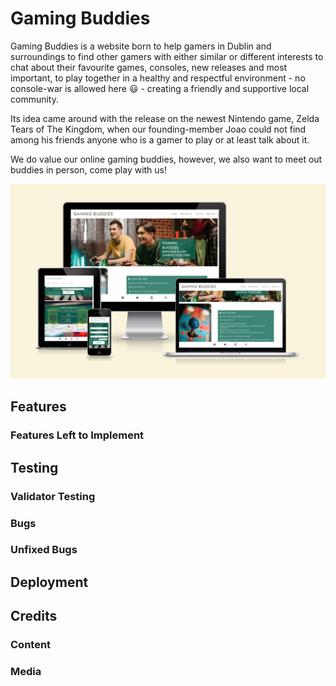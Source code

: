 # Gaming Buddies

Gaming Buddies is a website born to help gamers in Dublin and surroundings to find other gamers with either similar or different interests to chat about their favourite games, consoles, new releases and most important, to play together in a healthy and respectful environment - no console-war is allowed here :smiley: - creating a friendly and supportive local community.

Its idea came around with the release on the newest Nintendo game, Zelda Tears of The Kingdom, when our founding-member Joao could not find among his friends anyone who is a gamer to play or at least talk about it.

We do value our online gaming buddies, however, we also want to meet out buddies in person, come play with us!

![Responsive Mockup](https://github.com/jpgenari/gaming-buddies/blob/main/assets/images/gaming-buddies-mockup.png)

## Features

### Features Left to Implement



## Testing

### Validator Testing

### Bugs

### Unfixed Bugs



## Deployment
## Credits

### Content

### Media

